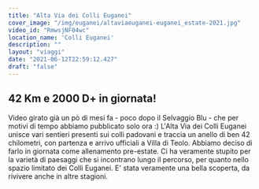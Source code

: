```yaml
---
title: "Alta Via dei Colli Euganei"
cover_image: "/img/euganei/altaviaeuganei-euganei_estate-2021.jpg"
video_id: "RmwsjNF04wc"
location_name: 'Colli Euganei'
description: ""
layout: "viaggi"
date: "2021-06-12T22:59:12.427"
draft: "false"
---
```


## 42 Km e 2000 D+ in giornata!

Video girato già un pò di mesi fa - poco dopo il Selvaggio Blu - che per motivi di tempo abbiamo pubblicato solo ora :)
L'Alta Via dei Colli Euganei unisce vari sentieri presenti sui colli padovani e traccia un anello di ben 42 chilometri, con partenza e arrivo ufficiali a Villa di Teolo. Abbiamo deciso di farlo in giornata come allenamento pre-estate.
Ci ha veramente stupito per la varietà di paesaggi che si incontrano lungo il percorso, per quanto nello spazio limitato dei Colli Euganei. 
E' stata veramente una bella scoperta, da rivivere anche in altre stagioni.
